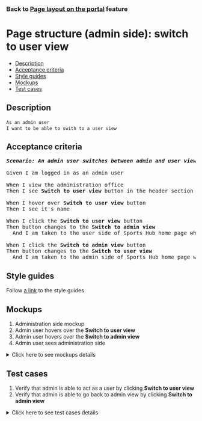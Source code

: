 ### Back to [Page layout on the portal](../../README.md) feature

# Page structure (admin side): switch to user view

- [Description](#description)
- [Acceptance criteria](#acceptance-criteria)
- [Style guides](#style-guides)
- [Mockups](#mockups)
- [Test cases](#test-cases)

## Description

    As an admin user
    I want to be able to swith to a user view

## Acceptance criteria

<pre>
<b><i>Scenario: An admin user switches between admin and user views</i></b>

Given I am logged in as an admin user

When I view the administration office
Then I see <b>Switch to user view</b> button in the header section

When I hover over <b>Switch to user view</b> button
Then I see it's name

When I click the <b>Switch to user view</b> button
Then button changes to the <b>Switch to admin view</b>
  And I am taken to the user side of Sports Hub home page where I can act as a regular user

When I click the <b>Switch to admin view</b> button
Then button changes to the <b>Switch to user view</b>
  And I am taken to the admin side of Sports Hub home page where I can act as an admin
</pre>

## Style guides

Follow [a link](https://www.figma.com/proto/0zkkf5WC77OSpvyD6YXpFE/Style-guides?page-id=0%3A1&node-id=19%3A5368&viewport=266%2C48%2C0.54&scaling=min-zoom&starting-point-node-id=19%3A5368) to the style guides

## Mockups

1. Administration side mockup
2. Admin user hovers over the <b>Switch to user view</b>
3. Admin user hovers over the <b>Switch to admin view</b>
4. Admin user sees administration side

<details>
  <summary>Click here to see mockups details</summary>

**1. Administration side mockup:**

![Admin user sees administration side](/desktop_application_features/project_layout/images/admin_mockup.png)

**2. Admin user hovers over the Switch to user view:**

![Admin user hovers over the Switch to user view](/desktop_application_features/project_layout/images/admin_side_switch_to_user.png)

**3. Admin user hovers over the Switch to admin view:**

![Admin user hovers over the Switch to admin view](/desktop_application_features/project_layout/images/user_side_switch_to_admin.png)

**4. Admin user sees administration side:**

![Admin user sees administration side](/desktop_application_features/project_layout/images/admin_side.png)

</details>

## Test cases

1. Verify that admin is able to act as a user by clicking <b>Switch to user view</b>
2. Verify that admin is able to go back to admin view by clicking <b>Switch to admin view</b>

<details>
  <summary>Click here to see test cases details</summary>

### **#1. Verify that admin is able to act as a user by clicking Switch to user view**

|Preconditions|Steps|Expected result
------|-------|----------
|- Go to the Sports Hub home page</br>- Log in with admin account|1) Go to any page</br>2) Click **Switch to user view** in the upper-right corner of the page</br>3) Browse different pages|2) Admin goes to the home page in the user view mode</br>3) Admin can interact with pages as a regular user|

### **#2. Verify that admin is able to go back to admin view by clicking Switch to admin view**

|Preconditions|Steps|Expected result
------|-------|----------
|- Go to the Sports Hub home page</br>- Log in with admin account</br>- Admin in the user view mode|1) Go to any page</br>2) Click **Switch to admin view** in the upper-right corner of the page</br>3) Browse different pages|2) Admin goes to the home page in admin mode</br>3) Admin can interact with pages as an admin|

</details>
